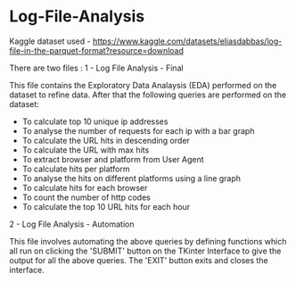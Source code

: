 # Log-File-Analysis
Kaggle dataset used - 
https://www.kaggle.com/datasets/eliasdabbas/log-file-in-the-parquet-format?resource=download

There are two files :
1 - Log File Analysis - Final

This file contains the Exploratory Data Analaysis (EDA) performed on the dataset to refine data. After that the following queries are performed on the dataset:
- To calculate top 10 unique ip addresses
- To analyse the number of requests for each ip with a bar graph
- To calculate the URL hits in descending order
- To calculate the URL with max hits
- To extract browser and platform from User Agent
- To calculate hits per platform
- To analyse the hits on different platforms using a line graph
- To calculate hits for each browser
- To count the number of http codes
- To calculate the top 10 URL hits for each hour

2 - Log File Analysis - Automation

This file involves automating the above queries by defining functions which all run on clicking the 'SUBMIT' button on the TKinter Interface to give the output for all the above queries. The 'EXIT' button exits and closes the interface. 



